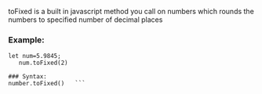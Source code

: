toFixed is a built in javascript method you call on numbers which rounds the numbers to specified number of decimal places
   ### Example:
   ```
   let num=5.9845;
      num.toFixed(2)
```
   
    ### Syntax:
    number.toFixed()   ```
  
```
        
        
      
